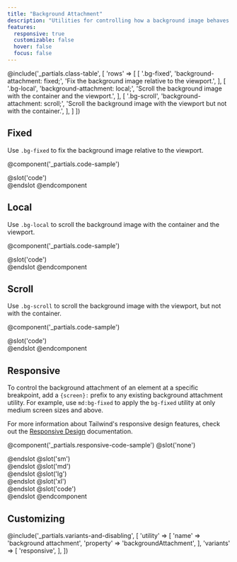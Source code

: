 ```yaml
---
title: "Background Attachment"
description: "Utilities for controlling how a background image behaves when scrolling."
features:
  responsive: true
  customizable: false
  hover: false
  focus: false
---
```


@include('_partials.class-table', [
  'rows' => [
    [
      '.bg-fixed',
      'background-attachment: fixed;',
      'Fix the background image relative to the viewport.',
    ],
    [
      '.bg-local',
      'background-attachment: local;',
      'Scroll the background image with the container and the viewport.',
    ],
    [
      '.bg-scroll',
      'background-attachment: scroll;',
      'Scroll the background image with the viewport but not with the container.',
    ],
  ]
])

## Fixed

Use `.bg-fixed` to fix the background image relative to the viewport.

@component('_partials.code-sample')
<div class="w-full h-48 bg-fixed bg-center overflow-y-scroll" style="background-image:url('https://images.unsplash.com/photo-1459262838948-3e2de6c1ec80?ixlib=rb-1.2.1&ixid=eyJhcHBfaWQiOjEyMDd9&auto=format&fit=crop&w=800&q=80');">
    <div class="h-64"></div>
</div>
@slot('code')
<div class="bg-fixed ..." style="background-image: url(...)"></div>
@endslot
@endcomponent

## Local

Use `.bg-local` to scroll the background image with the container and the viewport.

@component('_partials.code-sample')
<div class="w-full h-48 bg-local bg-center overflow-y-scroll" style="background-image:url('https://images.unsplash.com/photo-1459262838948-3e2de6c1ec80?ixlib=rb-1.2.1&ixid=eyJhcHBfaWQiOjEyMDd9&auto=format&fit=crop&w=800&q=80');">
    <div class="h-64"></div>
</div>
@slot('code')
<div class="bg-local ..." style="background-image: url(...)"></div>
@endslot
@endcomponent

## Scroll

Use `.bg-scroll` to scroll the background image with the viewport, but not with the container.

@component('_partials.code-sample')
<div class="w-full h-48 bg-scroll bg-center overflow-y-scroll" style="background-image:url('https://images.unsplash.com/photo-1459262838948-3e2de6c1ec80?ixlib=rb-1.2.1&ixid=eyJhcHBfaWQiOjEyMDd9&auto=format&fit=crop&w=800&q=80');">
    <div class="h-64"></div>
</div>
@slot('code')
<div class="bg-scroll ..." style="background-image: url(...)"></div>
@endslot
@endcomponent

## Responsive

To control the background attachment of an element at a specific breakpoint, add a `{screen}:` prefix to any existing background attachment utility. For example, use `md:bg-fixed` to apply the `bg-fixed` utility at only medium screen sizes and above.

For more information about Tailwind's responsive design features, check out the [Responsive Design](/docs/responsive-design/) documentation.

@component('_partials.responsive-code-sample')
@slot('none')
<div class="w-full h-48 bg-fixed bg-center overflow-y-scroll" style="background-image:url('https://images.unsplash.com/photo-1459262838948-3e2de6c1ec80?ixlib=rb-1.2.1&ixid=eyJhcHBfaWQiOjEyMDd9&auto=format&fit=crop&w=800&q=80');">
    <div class="h-64"></div>
</div>
@endslot
@slot('sm')
<div class="w-full h-48 bg-local bg-center overflow-y-scroll" style="background-image:url('https://images.unsplash.com/photo-1459262838948-3e2de6c1ec80?ixlib=rb-1.2.1&ixid=eyJhcHBfaWQiOjEyMDd9&auto=format&fit=crop&w=800&q=80');">
    <div class="h-64"></div>
</div>
@endslot
@slot('md')
<div class="w-full h-48 bg-scroll bg-center overflow-y-scroll" style="background-image:url('https://images.unsplash.com/photo-1459262838948-3e2de6c1ec80?ixlib=rb-1.2.1&ixid=eyJhcHBfaWQiOjEyMDd9&auto=format&fit=crop&w=800&q=80');">
    <div class="h-64"></div>
</div>
@endslot
@slot('lg')
<div class="w-full h-48 bg-local bg-center overflow-y-scroll" style="background-image:url('https://images.unsplash.com/photo-1459262838948-3e2de6c1ec80?ixlib=rb-1.2.1&ixid=eyJhcHBfaWQiOjEyMDd9&auto=format&fit=crop&w=800&q=80');">
    <div class="h-64"></div>
</div>
@endslot
@slot('xl')
<div class="w-full h-48 bg-fixed bg-center overflow-y-scroll" style="background-image:url('https://images.unsplash.com/photo-1459262838948-3e2de6c1ec80?ixlib=rb-1.2.1&ixid=eyJhcHBfaWQiOjEyMDd9&auto=format&fit=crop&w=800&q=80');">
    <div class="h-64"></div>
</div>
@endslot
@slot('code')
<div class="none:bg-fixed sm:bg-local md:bg-scroll lg:bg-local xl:bg-fixed ...">
    <!-- ... -->
</div>
@endslot
@endcomponent

## Customizing

@include('_partials.variants-and-disabling', [
    'utility' => [
        'name' => 'background attachment',
        'property' => 'backgroundAttachment',
    ],
    'variants' => [
        'responsive',
    ],
])
